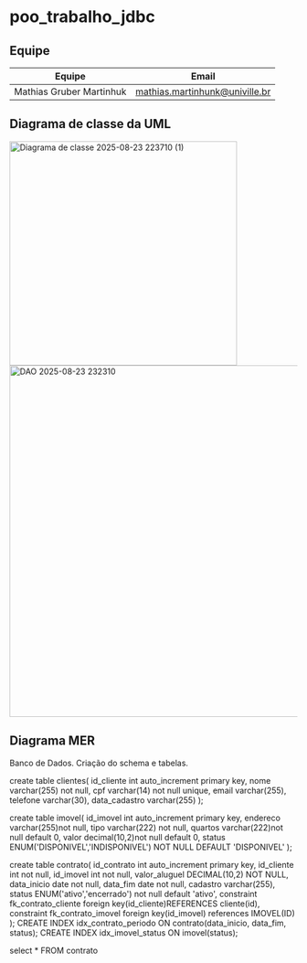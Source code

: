 # poo_trabalho_jdbc

## Equipe

| Equipe   | Email    |
|----------|----------|
| Mathias Gruber Martinhuk | mathias.martinhunk@univille.br |


## Diagrama de classe da UML


<img width="398" height="392" alt="Diagrama de classe 2025-08-23 223710 (1)" src="https://github.com/user-attachments/assets/b8c37e20-bec7-453f-a9e0-50b8102b952e" />







<img width="751" height="615" alt="DAO 2025-08-23 232310" src="https://github.com/user-attachments/assets/08659372-90e7-48e7-b660-fbb7376ce46a" />








## Diagrama MER




Banco de Dados.
Criação do schema e tabelas.

create table clientes(
id_cliente int auto_increment primary key,
nome varchar(255) not null,
cpf varchar(14) not null unique,
email varchar(255),
telefone varchar(30),
data_cadastro varchar(255)
);

create table imovel(
id_imovel int auto_increment primary key,
endereco varchar(255)not null,
tipo varchar(222) not null,
quartos varchar(222)not null default 0,
valor decimal(10,2)not null default 0,
status ENUM('DISPONIVEL','INDISPONIVEL') NOT NULL DEFAULT 'DISPONIVEL'
);

create table contrato(
id_contrato int auto_increment primary key,
id_cliente int not null,
id_imovel int not null,
valor_aluguel DECIMAL(10,2) NOT NULL,
data_inicio date not null,
data_fim date not null,
cadastro varchar(255),
status ENUM('ativo','encerrado') not null default 'ativo',
constraint fk_contrato_cliente foreign key(id_cliente)REFERENCES cliente(id),
constraint fk_contrato_imovel foreign key(id_imovel) references IMOVEL(ID)
);
CREATE INDEX idx_contrato_periodo ON contrato(data_inicio, data_fim, status);
CREATE INDEX idx_imovel_status ON imovel(status);

select * FROM contrato
 

